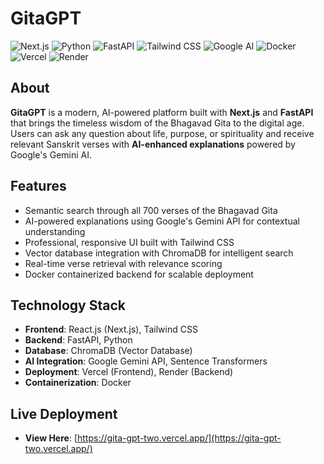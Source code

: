 # GitaGPT

![Next.js](https://img.shields.io/badge/Next.js-000000?logo=next.js&logoColor=white&style=for-the-badge)
![Python](https://img.shields.io/badge/Python-3776AB?logo=python&logoColor=white&style=for-the-badge)
![FastAPI](https://img.shields.io/badge/FastAPI-009688?logo=fastapi&logoColor=white&style=for-the-badge)
![Tailwind CSS](https://img.shields.io/badge/TailwindCSS-06B6D4?logo=tailwindcss&logoColor=white&style=for-the-badge)
![Google AI](https://img.shields.io/badge/Google%20AI-4285F4?logo=google&logoColor=white&style=for-the-badge)
![Docker](https://img.shields.io/badge/Docker-2496ED?logo=docker&logoColor=white&style=for-the-badge)
![Vercel](https://img.shields.io/badge/Vercel-000000?logo=vercel&logoColor=white&style=for-the-badge)
![Render](https://img.shields.io/badge/Render-46E3B7?logo=render&logoColor=white&style=for-the-badge)

## About

**GitaGPT** is a modern, AI-powered platform built with **Next.js** and **FastAPI** that brings the timeless wisdom of the Bhagavad Gita to the digital age. Users can ask any question about life, purpose, or spirituality and receive relevant Sanskrit verses with **AI-enhanced explanations** powered by Google's Gemini AI.

## Features

- Semantic search through all 700 verses of the Bhagavad Gita
- AI-powered explanations using Google's Gemini API for contextual understanding
- Professional, responsive UI built with Tailwind CSS
- Vector database integration with ChromaDB for intelligent search
- Real-time verse retrieval with relevance scoring
- Docker containerized backend for scalable deployment

## Technology Stack

- **Frontend**: React.js (Next.js), Tailwind CSS
- **Backend**: FastAPI, Python
- **Database**: ChromaDB (Vector Database)
- **AI Integration**: Google Gemini API, Sentence Transformers
- **Deployment**: Vercel (Frontend), Render (Backend)
- **Containerization**: Docker

## Live Deployment

- **View Here**: [https://gita-gpt-two.vercel.app/](https://gita-gpt-two.vercel.app/)

